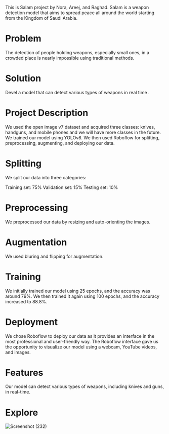 This is Salam project by Nora, Areej, and Raghad. Salam is a weapon detection model that aims to spread peace all around the world starting from the Kingdom of Saudi Arabia.

# Problem
The detection of people holding weapons, especially small ones, in a crowded place is nearly impossible using traditional methods.

# Solution
Devel a model that can detect various types of weapons in real time .

# Project Description
We used the open image v7 dataset and acquired three classes: knives, handguns, and mobile phones and we will have more classes in the future. We trained our model using YOLOv8. We then used Roboflow for splitting, preprocessing, augmenting, and deploying our data.

# Splitting
We split our data into three categories:

Training set: 75%
Validation set: 15%
Testing set: 10%

# Preprocessing
We preprocessed our data by resizing and auto-orienting the images.

# Augmentation
We used bluring and flipping for augmentation.

# Training
We initially trained our model using 25 epochs, and the accuracy was around 79%. We then trained it again using 100 epochs, and the accuracy increased to 88.8%.

# Deployment
We chose Roboflow to deploy our data as it provides an interface in the most professional and user-friendly way. The Roboflow interface gave us the opportunity to visualize our model using a webcam, YouTube videos, and images.

# Features
Our model can detect various types of weapons, including knives and guns, in real-time.

# Explore
 
![Screenshot (232)](https://github.com/WeaponDetection/Weapon-Detection/assets/145555418/b818752e-a15c-4f27-8b90-6a32d24e0f7d)








